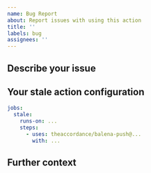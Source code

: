 ```yaml
---
name: Bug Report
about: Report issues with using this action
title: ''
labels: bug
assignees: ''
---
```


## Describe your issue

## Your stale action configuration

<!-- This is an example config, please copy/paste your config into it. -->

```yml
jobs:
  stale:
    runs-on: ...
    steps:
      - uses: theaccordance/balena-push@...
        with: ...
```

## Further context

<!-- If helpful please provide screenshots, logs, links to other related issues. -->
